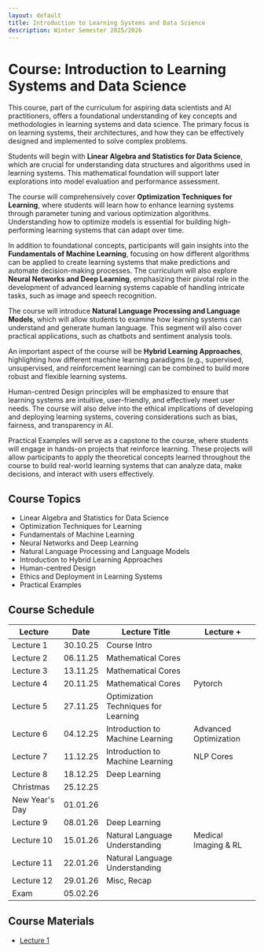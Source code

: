 ```yaml
---
layout: default
title: Introduction to Learning Systems and Data Science
description: Winter Semester 2025/2026
---
```

# Course: Introduction to Learning Systems and Data Science

This course, part of the curriculum for aspiring data scientists and AI practitioners, offers a foundational understanding of key concepts and methodologies in learning systems and data science. The primary focus is on learning systems, their architectures, and how they can be effectively designed and implemented to solve complex problems.

Students will begin with **Linear Algebra and Statistics for Data Science**, which are crucial for understanding data structures and algorithms used in learning systems. This mathematical foundation will support later explorations into model evaluation and performance assessment.

The course will comprehensively cover **Optimization Techniques for Learning**, where students will learn how to enhance learning systems through parameter tuning and various optimization algorithms. Understanding how to optimize models is essential for building high-performing learning systems that can adapt over time.

In addition to foundational concepts, participants will gain insights into the **Fundamentals of Machine Learning**, focusing on how different algorithms can be applied to create learning systems that make predictions and automate decision-making processes. The curriculum will also explore **Neural Networks and Deep Learning**, emphasizing their pivotal role in the development of advanced learning systems capable of handling intricate tasks, such as image and speech recognition.

The course will introduce **Natural Language Processing and Language Models**, which will allow students to examine how learning systems can understand and generate human language. This segment will also cover practical applications, such as chatbots and sentiment analysis tools.

An important aspect of the course will be **Hybrid Learning Approaches**, highlighting how different machine learning paradigms (e.g., supervised, unsupervised, and reinforcement learning) can be combined to build more robust and flexible learning systems. 

Human-centred Design principles will be emphasized to ensure that learning systems are intuitive, user-friendly, and effectively meet user needs. The course will also delve into the ethical implications of developing and deploying learning systems, covering considerations such as bias, fairness, and transparency in AI.

Practical Examples will serve as a capstone to the course, where students will engage in hands-on projects that reinforce learning. These projects will allow participants to apply the theoretical concepts learned throughout the course to build real-world learning systems that can analyze data, make decisions, and interact with users effectively.

## Course Topics
- Linear Algebra and Statistics for Data Science
- Optimization Techniques for Learning
- Fundamentals of Machine Learning
- Neural Networks and Deep Learning
- Natural Language Processing and Language Models
- Introduction to Hybrid Learning Approaches
- Human-centred Design
- Ethics and Deployment in Learning Systems
- Practical Examples

## Course Schedule

| Lecture   | Date       | Lecture Title                        | Lecture +               |
|------------|------------|--------------------------------------|--------------------------|
| Lecture 1  | 30.10.25   | Course Intro                         |                          |
| Lecture 2  | 06.11.25   | Mathematical Cores                   |                          |
| Lecture 3  | 13.11.25   | Mathematical Cores                   |                          |
| Lecture 4  | 20.11.25   | Mathematical Cores                   | Pytorch                  |
| Lecture 5  | 27.11.25   | Optimization Techniques for Learning |                          |
| Lecture 6  | 04.12.25   | Introduction to Machine Learning     | Advanced Optimization     |
| Lecture 7  | 11.12.25   | Introduction to Machine Learning     | NLP Cores                 |
| Lecture 8  | 18.12.25   | Deep Learning                        |                          |
| Christmas           | 25.12.25   |                             |                          |
| New Year's Day           | 01.01.26   |                        |                          |
| Lecture 9  | 08.01.26   | Deep Learning                        |                          |
| Lecture 10 | 15.01.26   | Natural Language Understanding       | Medical Imaging & RL      |
| Lecture 11 | 22.01.26   | Natural Language Understanding       |                          |
| Lecture 12 | 29.01.26   | Misc, Recap                          |                          |
| Exam       | 05.02.26   |                                      |                          |

## Course Materials

- [Lecture 1](https://github.com/AppliedMachineLearning-Lab/ilsds/raw/refs/heads/main/ILSDS_WS25_Part_1_Intro.pdf.zip)
